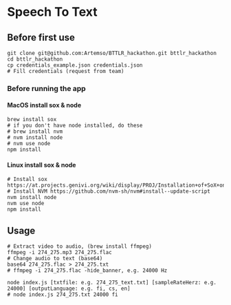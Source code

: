 # Speech To Text


## Before first use
```
git clone git@github.com:Artemso/BTTLR_hackathon.git bttlr_hackathon
cd bttlr_hackathon
cp credentials_example.json credentials.json
# Fill credentials (request from team)
```

### Before running the app

#### MacOS install sox & node
```
brew install sox
# if you don't have node installed, do these
# brew install nvm
# nvm install node
# nvm use node
npm install
```

#### Linux install sox & node
```
# Install sox https://at.projects.genivi.org/wiki/display/PROJ/Installation+of+SoX+on+different+Platforms
# Install NVM https://github.com/nvm-sh/nvm#install--update-script
nvm install node
nvm use node
npm install
```

## Usage
```
# Extract video to audio, (brew install ffmpeg)
ffmpeg -i 274_275.mp3 274_275.flac
# Change audio to text (base64)
base64 274_275.flac > 274_275.txt
# ffmpeg -i 274_275.flac -hide_banner, e.g. 24000 Hz

node index.js [txtfile: e.g. 274_275_text.txt] [sampleRateHerz: e.g. 24000] [outputLanguage: e.g. fi, cs, en]
# node index.js 274_275.txt 24000 fi
```
